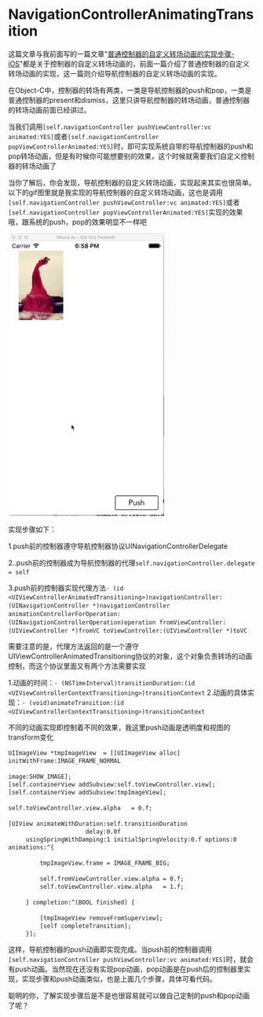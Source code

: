 # NavigationControllerAnimatingTransition
这篇文章与我前面写的一篇文章"[普通控制器的自定义转场动画的实现步骤-iOS](http://www.jianshu.com/p/d88030216001)"都是关于控制器的自定义转场动画的，前面一篇介绍了普通控制器的自定义转场动画的实现，这一篇则介绍导航控制器的自定义转场动画的实现。

在Object-C中，控制器的转场有两类，一类是导航控制器的push和pop，一类是普通控制器的present和dismiss，这里只讲导航控制器的转场动画，普通控制器的转场动画前面已经讲过。

当我们调用`[self.navigationController pushViewController:vc animated:YES]`或者`[self.navigationController popViewControllerAnimated:YES]`时，即可实现系统自带的导航控制器的push和pop转场动画，但是有时候你可能想要别的效果，这个时候就需要我们自定义控制器的转场动画了

当你了解后，你会发现，导航控制器的自定义转场动画，实现起来其实也很简单。以下的gif图里就是我实现的导航控制器的自定义转场动画，这也是调用`[self.navigationController pushViewController:vc animated:YES]`或者`[self.navigationController popViewControllerAnimated:YES]`实现的效果哦，跟系统的push，pop的效果明显不一样吧

![image](https://github.com/BohrForIOS/NavigationControllerAnimatingTransition/blob/master/NavigationViewControllerTransition/NavigationControllerAnimatingTransition.gif )

实现步骤如下：

1.push前的控制器遵守导航控制器协议UINavigationControllerDelegate


2..push前的控制器成为导航控制器的代理`self.navigationController.delegate = self`


3.push前的控制器实现代理方法`- (id <UIViewControllerAnimatedTransitioning>)navigationController:(UINavigationController *)navigationController
                                   animationControllerForOperation:(UINavigationControllerOperation)operation
                                                fromViewController:(UIViewController *)fromVC
                                                  toViewController:(UIViewController *)toVC`




需要注意的是，代理方法返回的是一个遵守UIViewControllerAnimatedTransitioning协议的对象，这个对象负责转场的动画控制，而这个协议里面又有两个方法需要实现

1.动画的时间：`- (NSTimeInterval)transitionDuration:(id <UIViewControllerContextTransitioning>)transitionContext` 
2.动画的具体实现：`- (void)animateTransition:(id <UIViewControllerContextTransitioning>)transitionContext`

不同的动画实现即控制着不同的效果，我这里push动画是透明度和视图的transform变化

    UIImageView *tmpImageView  = [[UIImageView alloc] initWithFrame:IMAGE_FRAME_NORMAL
                                                              image:SHOW_IMAGE];
    [self.containerView addSubview:self.toViewController.view];
    [self.containerView addSubview:tmpImageView];
    
    self.toViewController.view.alpha   = 0.f;
    
    [UIView animateWithDuration:self.transitionDuration
                          delay:0.0f
         usingSpringWithDamping:1 initialSpringVelocity:0.f options:0 animations:^{
             
             tmpImageView.frame = IMAGE_FRAME_BIG;

             self.fromViewController.view.alpha = 0.f;
             self.toViewController.view.alpha   = 1.f;
             
         } completion:^(BOOL finished) {
             
             [tmpImageView removeFromSuperview];
             [self completeTransition];
         }];


这样，导航控制器的push动画即实现完成。当push前的控制器调用`[self.navigationController pushViewController:vc animated:YES]`时，就会有push动画。当然现在还没有实现pop动画，pop动画是在push后的控制器里实现，实现步骤和push动画类似，也是上面几个步骤，具体可看代码。

聪明的你，了解实现步骤后是不是也很容易就可以做自己定制的push和pop动画了呢？
